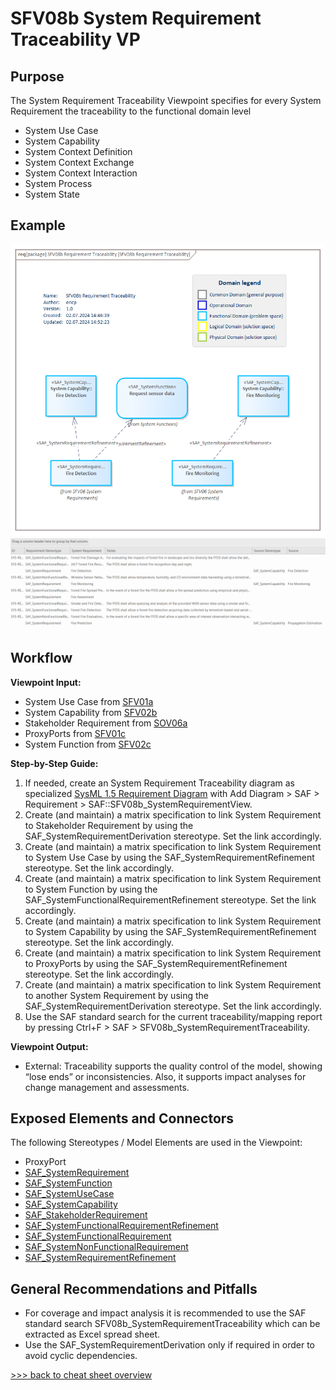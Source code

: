 # SFV08b System Requirement Traceability VP

## Purpose
The System Requirement Traceability Viewpoint specifies for every System Requirement the traceability to the functional domain level
* System Use Case
* System Capability
* System Context Definition
* System Context Exchange
* System Context Interaction
* System Process
* System State

## Example
![SFV08b](../pics/SFV08b-example.png)
![SFV08b](../pics/SFV08b-example1.png)

## Workflow
**Viewpoint Input:**
* System Use Case from [SFV01a](System-Use-Case-Viewpoint.md)
* System Capability from [SFV02b](System-Capability-Viewpoint.md)
* Stakeholder Requirement from [SOV06a](Stakeholder-Requirement-Viewpoint.md)
* ProxyPorts from [SFV01c](System-Context-Exchange-Viewpoint.md)
* System Function from [SFV02c](System-Functional-Breakdown-Viewpoint.md)

**Step-by-Step Guide:**
1.	If needed, create an System Requirement Traceability diagram as specialized [SysML 1.5 Requirement Diagram](https://sparxsystems.com/enterprise_architect_user_guide/16.1/modeling_languages/create_a_requirements_model.html) with Add Diagram > SAF > Requirement > SAF::SFV08b_SystemRequirementView.
2.  Create (and maintain) a matrix specification to link System Requirement to Stakeholder Requirement by using the SAF_SystemRequirementDerivation stereotype. Set the link accordingly.
2.  Create (and maintain) a matrix specification to link System Requirement to System Use Case by using the SAF_SystemRequirementRefinement stereotype. Set the link accordingly.
2.  Create (and maintain) a matrix specification to link System Requirement to System Function by using the SAF_SystemFunctionalRequirementRefinement stereotype. Set the link accordingly.
3.  Create (and maintain) a matrix specification to link System Requirement to System Capability by using the SAF_SystemRequirementRefinement stereotype. Set the link accordingly.
4.  Create (and maintain) a matrix specification to link System Requirement to ProxyPorts by using the SAF_SystemRequirementRefinement stereotype. Set the link accordingly.
5.  Create (and maintain) a matrix specification to link System Requirement to another System Requirement by using the SAF_SystemRequirementDerivation stereotype. Set the link accordingly.
6. Use the SAF standard search for the current traceability/mapping report by pressing Ctrl+F > SAF > SFV08b_SystemRequirementTraceability. 

**Viewpoint Output:**
* External: Traceability supports the quality control of the model, showing “lose ends” or inconsistencies. Also, it supports impact analyses for change management and assessments.

## Exposed Elements and Connectors
The following Stereotypes / Model Elements are used in the Viewpoint:
* ProxyPort
* [SAF_SystemRequirement](https://saf.gfse.org/userdoc/stereotypes.html#saf_systemrequirement)
* [SAF_SystemFunction](https://saf.gfse.org/userdoc/stereotypes.html#saf_systemfunction)
* [SAF_SystemUseCase](https://saf.gfse.org/userdoc/stereotypes.html#saf_systemusecase)
* [SAF_SystemCapability](https://saf.gfse.org/userdoc/stereotypes.html#saf_systemcapability)
* [SAF_StakeholderRequirement](https://saf.gfse.org/userdoc/stereotypes.html#saf_stakeholderrequirement)
* [SAF_SystemFunctionalRequirementRefinement](https://saf.gfse.org/userdoc/stereotypes.html#saf_systemfunctionalrequirementrefinement)
* [SAF_SystemFunctionalRequirement](https://saf.gfse.org/userdoc/stereotypes.html#saf_systemfunctionalrequirement)
* [SAF_SystemNonFunctionalRequirement](https://saf.gfse.org/userdoc/stereotypes.html#saf_systemnonfunctionalrequirement)
* [SAF_SystemRequirementRefinement](https://saf.gfse.org/userdoc/stereotypes.html#saf_systemrequirementrefinement)

## General Recommendations and Pitfalls
* For coverage and impact analysis it is recommended to use the SAF standard search SFV08b_SystemRequirementTraceability which can be extracted as Excel spread sheet.
* Use the SAF_SystemRequirementDerivation only if required in order to avoid cyclic dependencies.

[>>> back to cheat sheet overview](../CheatSheet.md)
